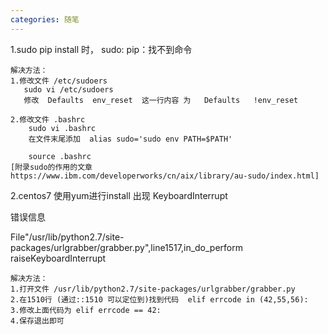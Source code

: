 ```yaml
---
categories: 随笔
---
```

1.sudo pip install  时， sudo: pip：找不到命令

```
解决方法：
1.修改文件 /etc/sudoers
   sudo vi /etc/sudoers
   修改  Defaults  env_reset  这一行内容 为   Defaults   !env_reset

2.修改文件 .bashrc
	sudo vi .bashrc
	在文件末尾添加  alias sudo='sudo env PATH=$PATH'
	
	source .bashrc
[附录sudo的作用的文章 https://www.ibm.com/developerworks/cn/aix/library/au-sudo/index.html]
```

2.centos7 使用yum进行install 出现 KeyboardInterrupt

错误信息 

File"/usr/lib/python2.7/site-packages/urlgrabber/grabber.py",line1517,in_do_perform 
raiseKeyboardInterrupt

```
解决方法：
1.打开文件 /usr/lib/python2.7/site-packages/urlgrabber/grabber.py 
2.在1510行 (通过::1510 可以定位到)找到代码  elif errcode in (42,55,56): 
3.修改上面代码为 elif errcode == 42:
4.保存退出即可
```



 